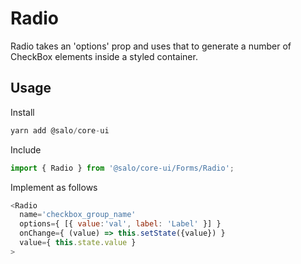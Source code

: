 # Radio

Radio takes an 'options' prop and uses that to generate a number of CheckBox elements inside a styled container.

## Usage

Install

```javascript
yarn add @salo/core-ui
```

Include

```javascript
import { Radio } from '@salo/core-ui/Forms/Radio';
```

Implement as follows

```javascript
<Radio
  name='checkbox_group_name'
  options={ [{ value:'val', label: 'Label' }] }
  onChange={ (value) => this.setState({value}) }
  value={ this.state.value }
>
```